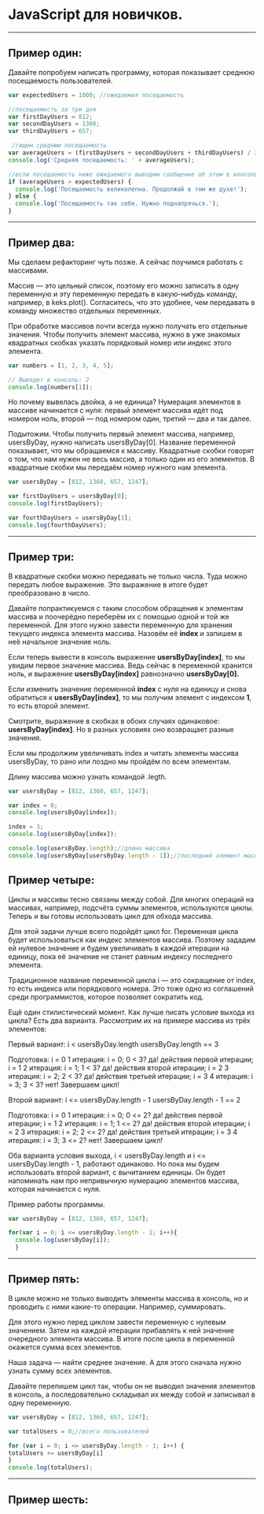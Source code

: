 # JavaScript для новичков.
***
## Пример один:
Давайте попробуем написать программу, которая показывает среднюю посещаемость пользователей.
```javascript
var expectedUsers = 1000; //ожидаемая посещаемость

//посещаемость за три дня
var firstDayUsers = 812;
var secondDayUsers = 1360;
var thirdDayUsers = 657;

 //ищем среднюю посещаемость
var averageUsers = (firstDayUsers + secondDayUsers + thirdDayUsers) / 3;
console.log('Средняя посещаемость: ' + averageUsers);

//если посещаемость ниже ожидаемого выводим сообщение об этом в консоль.
if (averageUsers > expectedUsers) {
  console.log('Посещаемость великолепна. Продолжай в том же духе!');
} else {
  console.log('Посещаемость так себе. Нужно поднапрячься.');
}

```
***
## Пример два:
Мы сделаем рефакторинг чуть позже. А сейчас поучимся работать с массивами.

Массив — это цельный список, поэтому его можно записать в одну переменную и эту переменную передать в какую-нибудь команду, например, в keks.plot(). Согласитесь, что это удобнее, чем передавать в команду множество отдельных переменных.

При обработке массивов почти всегда нужно получать его отдельные значения. Чтобы получить элемент массива, нужно в уже знакомых квадратных скобках указать порядковый номер или индекс этого элемента.
```javascript
var numbers = [1, 2, 3, 4, 5];

// Выведет в консоль: 2
console.log(numbers[1]);
```
Но почему вывелась двойка, а не единица? Нумерация элементов в массиве начинается с нуля: первый элемент массива идёт под номером ноль, второй — под номером один, третий — два и так далее.

Подытожим. Чтобы получить первый элемент массива, например, usersByDay, нужно написать usersByDay[0]. Название переменной показывает, что мы обращаемся к массиву. Квадратные скобки говорят о том, что нам нужен не весь массив, а только один из его элементов. В квадратные скобки мы передаём номер нужного нам элемента.

```javascript
var usersByDay = [812, 1360, 657, 1247];

var firstDayUsers = usersByDay[0];
console.log(firstDayUsers);

var fourthDayUsers = usersByDay[3];
console.log(fourthDayUsers);
```

***
## Пример три:

В квадратные скобки можно передавать не только числа. Туда можно передать любое выражение. Это выражение в итоге будет преобразовано в число.

Давайте попрактикуемся с таким способом обращения к элементам массива и поочерёдно переберём их с помощью одной и той же переменной. Для этого нужно завести переменную для хранения текущего индекса элемента массива. Назовём её **index** и запишем в неё начальное значение ноль.

Если теперь вывести в консоль выражение **usersByDay[index]**, то мы увидим первое значение массива. Ведь сейчас в переменной хранится ноль, и выражение **usersByDay[index]** равнозначно **usersByDay[0].**

Если изменить значение переменной **index** с нуля на единицу и снова обратиться к **usersByDay[index]**, то мы получим элемент с индексом **1**, то есть второй элемент.

Смотрите, выражение в скобках в обоих случаях одинаковое: **usersByDay[index]**. Но в разных условиях оно возвращает разные значения.

Если мы продолжим увеличивать index и читать элементы массива usersByDay, то рано или поздно мы пройдём по всем элементам.

Длину массива можно узнать командой .legth.

```javascript
var usersByDay = [812, 1360, 657, 1247];

var index = 0;
console.log(usersByDay[index]);

index = 3;
console.log(usersByDay[index]);

console.log(usersByDay.length);//длина массива
console.log(usersByDay[usersByDay.length - 1]);//последний элемент массива

```
## Пример четыре:
Циклы и массивы тесно связаны между собой. Для многих операций на массивах, например, подсчёта суммы элементов, используются циклы. Теперь и вы готовы использовать цикл для обхода массива.

Для этой задачи лучше всего подойдёт цикл for. Переменная цикла будет использоваться как индекс элементов массива. Поэтому зададим ей нулевое значение и будем увеличивать в каждой итерации на единицу, пока её значение не станет равным индексу последнего элемента.

Традиционное название переменной цикла i — это сокращение от index, то есть индекса или порядкового номера. Это тоже одно из соглашений среди программистов, которое позволяет сократить код.

Ещё один стилистический момент. Как лучше писать условие выхода из цикла? Есть два варианта. Рассмотрим их на примере массива из трёх элементов:


Первый вариант: i < usersByDay.length
usersByDay.length == 3

Подготовка: i = 0
1 итерация: i = 0; 0 < 3? да! действия первой итерации; i = 1
2 итерация: i = 1; 1 < 3? да! действия второй итерации; i = 2
3 итерация: i = 2; 2 < 3? да! действия третьей итерации; i = 3
4 итерация: i = 3; 3 < 3? нет! Завершаем цикл!

Второй вариант: i <= usersByDay.length - 1
usersByDay.length - 1 == 2

Подготовка: i = 0
1 итерация: i = 0; 0 <= 2? да! действия первой итерации; i = 1
2 итерация: i = 1; 1 <= 2? да! действия второй итерации; i = 2
3 итерация: i = 2; 2 <= 2? да! действия третьей итерации; i = 3
4 итерация: i = 3; 3 <= 2? нет! Завершаем цикл!


Оба варианта условия выхода, i < usersByDay.length и i <=
usersByDay.length - 1, работают одинаково. Но пока мы
будем использовать второй вариант, с вычитанием единицы.
Он будет напоминать нам про непривычную нумерацию
элементов массива, которая начинается с нуля.


Пример работы программы.

```javascript
var usersByDay = [812, 1360, 657, 1247];

for(var i = 0; i <= usersByDay.length - 1; i++){
  console.log(usersByDay[i]);
  }
```

***
## Пример пять:

В цикле можно не только выводить элементы массива в консоль, но и проводить с ними какие-то операции. Например, суммировать.

Для этого нужно перед циклом завести переменную с нулевым значением. Затем на каждой итерации прибавлять к ней значение очередного элемента массива. В итоге после цикла в переменной окажется сумма всех элементов.

Наша задача — найти среднее значение. А для этого сначала нужно узнать сумму всех элементов.

Давайте перепишем цикл так, чтобы он не выводил значения элементов в консоль, а последовательно складывал их между собой и записывал в одну переменную.

```javascript
var usersByDay = [812, 1360, 657, 1247];

var totalUsers = 0;//всего пользователей

for (var i = 0; i <= usersByDay.length - 1; i++) {
totalUsers += usersByDay[i]
}
console.log(totalUsers);
```
***
## Пример шесть:

```javascript

```
